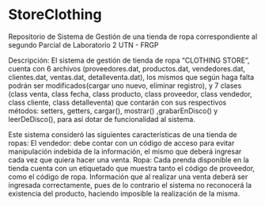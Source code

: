 # StoreClothing
Repositorio de Sistema de Gestión de una tienda de ropa correspondiente al segundo Parcial de Laboratorio 2 UTN - FRGP 

Descripción:
El sistema de gestión de tienda de ropa “CLOTHING STORE”, cuenta con 6 archivos (proveedores.dat, productos.dat, vendedores.dat, clientes.dat, ventas.dat, detalleventa.dat), los mismos que según haga falta podrán ser modificados(cargar uno nuevo, eliminar registro), y 7 clases (class venta, class fecha, class producto, class proveedor, class vendedor, class cliente, class detalleventa) que contarán con sus respectivos métodos: setters, getters, cargar(), mostrar() ,grabarEnDisco() y leerDeDisco(), para así dotar de funcionalidad al sistema.

Este sistema consideró las siguientes características de una tienda de ropas: 
El vendedor: debe contar con un código de acceso para evitar manipulación indebida de la información, el mismo que deberá ingresar cada vez que quiera hacer una venta.
Ropa: Cada prenda disponible en la tienda cuenta con un etiquetado que muestra tanto el código de proveedor, como el código de ropa. Información que al realizar una venta deberá ser ingresada correctamente, pues de lo contrario el sistema no reconocerá la existencia del producto, haciendo imposible la realización de la misma.
